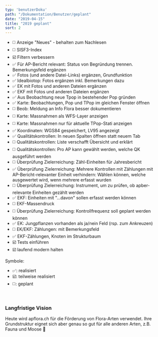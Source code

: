 ```yaml
---
typ: 'benutzerDoku'
path: "/Dokumentation/Benutzer/geplant"
date: "2019-04-15"
title: "2019 geplant"
sort: 2
---
```


- :white_medium_square: Anzeige "Neues" - behalten zum Nachlesen
- :white_medium_square: SISF3-Index
- :ballot_box_with_check: Filtern verbessern
- :white_check_mark: Für AP-Bericht relevant: Status von Begründung trennen. Bemerkungsfeld ergänzen
- :white_check_mark: Fotos (und andere Datei-Links) ergänzen, Grundfunktion
- :white_check_mark: Idealbiotop: Fotos ergänzen inkl. Bemerkungen dazu
- :white_check_mark: EK mit Fotos und anderen Dateien ergänzen
- :white_check_mark: EKF mit Fotos und anderen Dateien ergänzen
- :white_check_mark: Aus Beobachtung neue Tpop in bestehender Pop gründen
- :white_check_mark: Karte: Beobachtungen, Pop und TPop im gleichen Fenster öffnen
- :white_medium_square: Beob: Meldung an Info Flora besser dokumentieren
- :white_medium_square: Karte: Massnahmen als WFS-Layer anzeigen
- :white_medium_square: Karte: Massnahmen nur für  aktuelle TPop-Stati anzeigen
- :white_check_mark: Koordinaten: WGS84 gespeichert, LV95 angezeigt
- :white_check_mark: Qualitätskontrollen: In neuen Spalten öffnen statt neuem Tab
- :white_medium_square: Qualitätskontrollen: Liste verschafft Übersicht und erklärt
- :white_medium_square: Qualitätskontrollen: Pro AP kann gewählt werden, welche QK ausgeführt werden
- :white_medium_square: Überprüfung Zielerreichung: Zähl-Einheiten für Jahresbericht
- :white_check_mark: Überprüfung Zielerreichung: Mehrere Kontrollen mit Zählungen mit AP-Bericht-relevanter Einheit verhindern: Wählen können, welche ausgewertet wird, wenn mehrere erfasst wurden
- :white_medium_square: Überprüfung Zielerreichung: Instrument, um zu prüfen, ob apber-relevante Einheiten gezählt werden
- :white_check_mark: EKF: Einheiten mit "…davon" sollen erfasst werden können
- :white_medium_square: EKF-Massendruck
- :white_medium_square: Überprüfung Zielerreichung: Kontrollfrequenz soll geplant werden können
- :white_check_mark: EK: Jungpflanzen vorhanden als ja/nein Feld (rsp. zum Ankreuzen)
- :white_medium_square: EK/EKF: Zählungen: mit Bemerkungsfeld
- :white_check_mark: EKF-Zählungen, Knoten im Strukturbaum
- :ballot_box_with_check: Tests einführen
- :ballot_box_with_check: laufend modern halten

Symbole:
* :white_check_mark:: realisiert
* :ballot_box_with_check:: teilweise realisiert
* :white_medium_square:: geplant
<br/>

### Langfristige Vision

Heute wird apflora.ch für die Förderung von Flora-Arten verwendet. Ihre Grundstruktur eignet sich aber genau so gut für alle anderen Arten, z.B. Fauna und Moose :eyes: